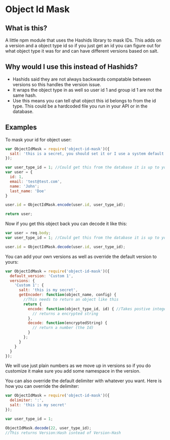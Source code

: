 # Object Id Mask

## What is this?

A little npm module that uses the Hashids library to mask IDs. This adds on a version
and a object type id so if you just get an id you can figure out for what object type it
was for and can have different versions based on salt.

## Why would I use this instead of Hashids?

* Hashids said they are not always backwards compatable between versions so this handles
the version issue.
* It wraps the object type in as well so user id 1 and group id 1
are not the same hash.
* Use this means you can tell qhat object this id belongs to from the id type.
This could be a hardcoded file you run in your API or in the database.

## Examples

To mask your id for object user:
```javascript
var ObjectIdMask = require('object-id-mask')({
  salt: 'this is a secret, you should set it or I use a system default'
});

var user_type_id = 1; //Could get this from the database it is up to you.
var user = {
  id: 1,
  email: 'test@test.com',
  name: 'John';
  last_name: 'Doe'
}

user.id = ObjectIdMask.encode(user.id, user_type_id);

return user;
```

Now if you get this object back you can decode it like this:

```javascript
var user = req.body;
var user_type_id = 1; //Could get this from the database it is up to you.

user.id = ObjectIdMask.decode(user.id, user_type_id);
```

You can add your own versions as well as override the default version to yours:

```javascript
var ObjectIdMask = require('object-id-mask')({
  default_version: 'Custom 1',
  versions: {
    'Custom 1': {
      salt: 'this is my secret',
      getEncoder: function(object_name, config) {
        //This needs to return an object like this
        return {
          encode: function(object_type_id, id) { //Takes postive integer numbers only
            // returns a encrypted string
          },
          decode: function(encryptedString) {
            // return a number (the Id)
          }
        };
      }
    }
  }
});
```

We will use just plain numbers as we move up in versions so if you do customize
it make sure you add some namespace in the version.

You can also override the default delimiter with whatever you want. Here is how you can override the delimiter:

```javascript
var ObjectIdMask = require('object-id-mask')({
  delimiter: ':',
  salt: 'this is my secret'
});

var user_type_id = 1;

ObjectIdMask.decode(22, user_type_id);
//This returns Version:Hash isntead of Version-Hash

```
